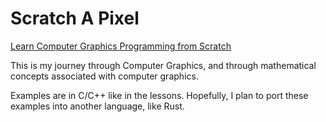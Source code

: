 # Scratch A Pixel

[Learn Computer Graphics Programming from Scratch](http://www.scratchapixel.com/index.php)

This is my journey through Computer Graphics, and through mathematical concepts associated with computer graphics.

Examples are in C/C++ like in the lessons. Hopefully, I plan to port these examples into another language, like Rust.
